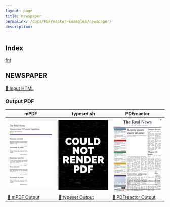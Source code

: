 ```yaml
---
layout: page
title: newspaper
permalink: /docs/PDFreactor-Examples/newspaper/
description: 
---
```


## Index
<div class="boxes">
                            <a href="/compare.html2pdf.tools/docs/PDFreactor-Examples/newspaper/fnt/">
                                fnt
                            </a>
</div>

## NEWSPAPER

[📄 Input HTML](/html/PDFreactor%20Examples/newspaper/newspaper.html)

### Output PDF

| mPDF | typeset.sh | PDFreactor |
|---------|---------|---------|
| ![mPDF Preview](mpdf__html_PDFreactor_Examples_newspaper_newspaper.html.png) | ![typeset Preview](typeset__html_PDFreactor_Examples_newspaper_newspaper.html.png) | ![PDFreactor Preview](pdfreactor__html_PDFreactor_Examples_newspaper_newspaper.html.png) |
| [📕 mPDF Output](mpdf__html_PDFreactor_Examples_newspaper_newspaper.html.pdf) | [📕 typeset Output](typeset__html_PDFreactor_Examples_newspaper_newspaper.html.pdf) | [📕 PDFreactor Output](pdfreactor__html_PDFreactor_Examples_newspaper_newspaper.html.pdf) |



